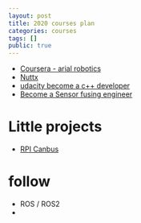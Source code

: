 ```yaml
---
layout: post
title: 2020 courses plan
categories: courses
tags: []
public: true
---
```

- [Coursera - arial robotics](https://www.coursera.org/learn/robotics-flight)
- [Nuttx](https://youtu.be/heSkSd-_70g?list=PLd73yQk5Fd8JEsVD-lhwYRQKVu6glfDa8)
- [udacity become a c++ developer](https://www.udacity.com/course/c-plus-plus-nanodegree--nd213#)
- [Become a Sensor fusing engineer](https://www.udacity.com/course/sensor-fusion-engineer-nanodegree--nd313#)


# Little projects
- [RPI Canbus](https://www.hackster.io/youness/how-to-connect-raspberry-pi-to-can-bus-b60235)

# follow
- ROS / ROS2
- 